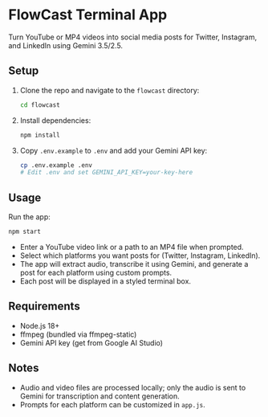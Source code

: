 # FlowCast Terminal App

Turn YouTube or MP4 videos into social media posts for Twitter, Instagram, and LinkedIn using Gemini 3.5/2.5.

## Setup

1. Clone the repo and navigate to the `flowcast` directory:
   ```sh
   cd flowcast
   ```
2. Install dependencies:
   ```sh
   npm install
   ```
3. Copy `.env.example` to `.env` and add your Gemini API key:
   ```sh
   cp .env.example .env
   # Edit .env and set GEMINI_API_KEY=your-key-here
   ```

## Usage

Run the app:
```sh
npm start
```

- Enter a YouTube video link or a path to an MP4 file when prompted.
- Select which platforms you want posts for (Twitter, Instagram, LinkedIn).
- The app will extract audio, transcribe it using Gemini, and generate a post for each platform using custom prompts.
- Each post will be displayed in a styled terminal box.

## Requirements
- Node.js 18+
- ffmpeg (bundled via ffmpeg-static)
- Gemini API key (get from Google AI Studio)

## Notes
- Audio and video files are processed locally; only the audio is sent to Gemini for transcription and content generation.
- Prompts for each platform can be customized in `app.js`. 